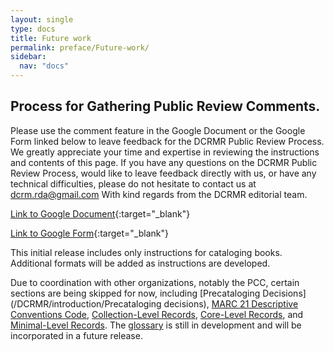 ```yaml
---
layout: single
type: docs
title: Future work
permalink: preface/Future-work/
sidebar:
  nav: "docs"
---
```


## Process for Gathering Public Review Comments.
Please use the comment feature in the Google Document or the Google Form linked below to leave feedback for the DCRMR Public Review Process.  We greatly appreciate your time and expertise in reviewing the instructions and contents of this page.  If you have any questions on the DCRMR Public Review Process, would like to leave feedback directly with us, or have any technical difficulties, please do not hesitate to contact us at dcrm.rda@gmail.com  With kind regards from the DCRMR editorial team.

[Link to Google Document](https://docs.google.com/document/d/1E_En8aTWkr59Z2oqgHlC__khIgmKUO2uG_vY6MmxEfA/edit){:target="_blank"}

[Link to Google Form](https://docs.google.com/forms/d/e/1FAIpQLSdNtJkbY1mngdTcvCoB7zZcpaIuuKHvlbyiidP-QunDy14VcQ/viewform){:target="_blank"}

This initial release includes only instructions for cataloging books. Additional formats will be added as instructions are developed.

Due to coordination with other organizations, notably the PCC, certain sections are being skipped for now, including [Precataloging Decisions](/DCRMR/introduction/Precataloging decisions), [MARC 21 Descriptive Conventions Code](/DCRMR/Appendix-a/), [Collection-Level Records](/DCRMR/Appendix-b/), [Core-Level Records](/DCRMR/Appendix-c/), and [Minimal-Level Records](/DCRMR/Appendix-d/). The [glossary](/DCRMR/glossary/) is still in development and will be incorporated in a future release.
